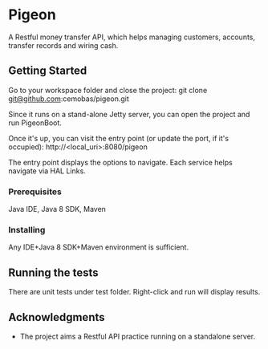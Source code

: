 # Pigeon

A Restful money transfer API, which helps managing customers, accounts, transfer records and wiring cash.

## Getting Started

Go to your workspace folder and close the project:
git clone git@github.com:cemobas/pigeon.git

Since it runs on a stand-alone Jetty server, you can open the project and run PigeonBoot.

Once it's up, you can visit the entry point (or update the port, if it's occupied):
http://<local_uri>:8080/pigeon

The entry point displays the options to navigate. Each service helps navigate via HAL Links.

### Prerequisites

Java IDE, Java 8 SDK, Maven

### Installing

Any IDE+Java 8 SDK+Maven environment is sufficient.

## Running the tests

There are unit tests under test folder. Right-click and run will display results.

## Acknowledgments

* The project aims a Restful API practice running on a standalone server.
